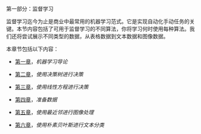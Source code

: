 第一部分：监督学习

监督学习迄今为止是商业中最常用的机器学习范式。它是实现自动化手动任务的关键。本节内容包括了可用于监督学习的不同算法，你将学习何时使用每种算法。我们还将尝试展示不同类型的数据，从表格数据到文本数据和图像数据。

本章节包括以下内容：

+   [第一章](https://cdp.packtpub.com/hands_on_machine_learning_with_scikit_learn/wp-admin/post.php?post=24&action=edit)，*机器学习导论*

+   [第二章](https://cdp.packtpub.com/hands_on_machine_learning_with_scikit_learn/wp-admin/post.php?post=25&action=edit)，*使用决策树进行决策*

+   [第三章](https://cdp.packtpub.com/hands_on_machine_learning_with_scikit_learn/wp-admin/post.php?post=26&action=edit)，*使用线性方程进行决策*

+   [第四章](https://cdp.packtpub.com/hands_on_machine_learning_with_scikit_learn/wp-admin/post.php?post=27&action=edit)，*准备数据*

+   [第五章](https://cdp.packtpub.com/hands_on_machine_learning_with_scikit_learn/wp-admin/post.php?post=28&action=edit)，*使用最近邻进行图像处理*

+   [第六章](https://cdp.packtpub.com/hands_on_machine_learning_with_scikit_learn/wp-admin/post.php?post=29&action=edit)，*使用朴素贝叶斯进行文本分类*
